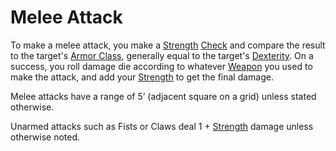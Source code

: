 # Melee Attack

To make a melee attack, you make a [Strength](../Player%20Characters/Chosen%20Statistics/Strength.md) [Check](Check.md) and compare the result to the target's [Armor Class](../Player%20Characters/Derived%20Statistics/Armor%20Class.md), generally equal to the target's [Dexterity](../Player%20Characters/Chosen%20Statistics/Dexterity.md). On a success, you roll damage die according to whatever [Weapon](../Items/Equipment/Weapons.md) you used to make the attack, and add your [Strength](../Player%20Characters/Chosen%20Statistics/Strength.md) to get the final damage.

Melee attacks have a range of 5’ (adjacent square on a grid) unless stated otherwise.

Unarmed attacks such as Fists or Claws deal 1 + [Strength](../Player%20Characters/Chosen%20Statistics/Strength.md) damage unless otherwise noted.
